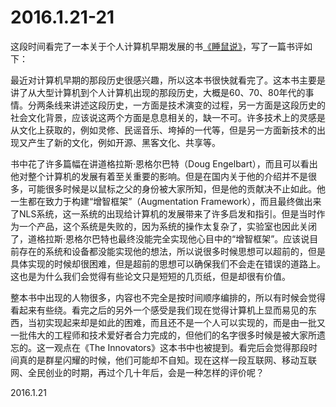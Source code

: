 2016.1.21-21
============
这段时间看完了一本关于个人计算机早期发展的书[《睡鼠说》](http://book.douban.com/subject/26574203/)，写了一篇书评如下：

最近对计算机早期的那段历史很感兴趣，所以这本书很快就看完了。这本书主要是讲了从大型计算机到个人计算机出现的那段历史，大概是60、70、80年代的事情。分两条线来讲述这段历史，一方面是技术演变的过程，另一方面是这段历史的社会文化背景，应该说这两个方面是息息相关的，缺一不可。许多技术上的灵感是从文化上获取的，例如灵修、民谣音乐、垮掉的一代等，但是另一方面新技术的出现又产生了新的文化，例如开源、黑客文化、共享等。

书中花了许多篇幅在讲道格拉斯·恩格尔巴特（Doug Engelbart），而且可以看出他对整个计算机的发展有着至关重要的影响。但是在国内关于他的介绍并不是很多，可能很多时候是以鼠标之父的身份被大家所知，但是他的贡献决不止如此。他一生都在致力于构建“增智框架”（Augmentation Framework），而且最终做出来了NLS系统，这一系统的出现给计算机的发展带来了许多启发和指引。但是当时作为一个产品，这个系统是失败的，因为系统的操作太复杂了，实验室也因此关闭了，道格拉斯·恩格尔巴特也最终没能完全实现他心目中的“增智框架”。应该说目前存在的系统和设备都没能实现他的想法，所以说很多时候思想可以超前的，但是具体实现的时候却很困难，但是超前的思想可以确保我们不会走在错误的道路上。这也是为什么我们会觉得有些论文只是短短的几页纸，但是却很有价值。

整本书中出现的人物很多，内容也不完全是按时间顺序编排的，所以有时候会觉得看起来有些绕。看完之后的另外一个感受是我们现在觉得计算机上显而易见的东西，当初实现起来却是如此的困难，而且还不是一个人可以实现的，而是由一批又一批伟大的工程师和技术爱好者合力完成的，但他们的名字很多时候是被大家所遗忘的。这一观点在《The Innovators》这本书中也被提到。看完后会觉得那段时间真的是群星闪耀的时候，他们可能却不自知。现在这样一段互联网、移动互联网、全民创业的时期，再过个几十年后，会是一种怎样的评价呢？

2016.1.21
